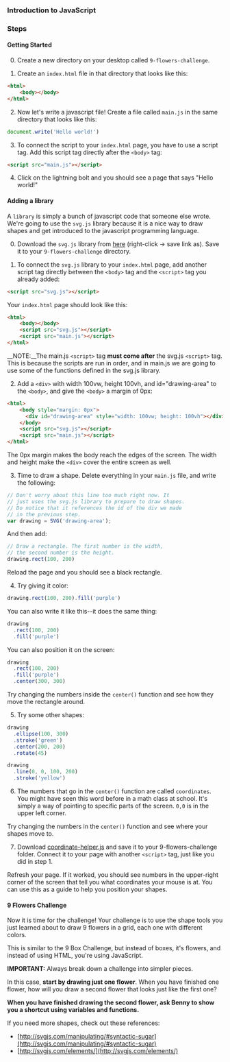 ### Introduction to JavaScript



### Steps

#### Getting Started

0) Create a new directory on your desktop called `9-flowers-challenge`.

1) Create an `index.html` file in that directory that looks like this:

```html
<html>
    <body></body>
</html>
```

2) Now let's write a javascript file! Create a file called `main.js` in the same directory that looks like this:
```js
document.write('Hello world!')
```

3) To connect the script to your `index.html` page, you have to use a script tag. Add this script tag directly after the `<body>` tag:

```html
<script src="main.js"></script>
```

4) Click on the lightning bolt and you should see a page that says "Hello world!"

#### Adding a library

A `library` is simply a bunch of javascript code that someone else wrote. We're going to use the `svg.js` library because it is a nice way to draw shapes and get introduced to the javascript programming language.

0) Download the `svg.js` library from [here](https://raw.githubusercontent.com/svgdotjs/svg.js/master/dist/svg.js) (right-click -> save link as). Save it to your `9-flowers-challenge` directory.

1) To connect the `svg.js` library to your `index.html` page, add another script tag directly between the `<body>` tag and the `<script>` tag you already added:

```html
<script src="svg.js"></script>
```

Your `index.html` page should look like this:

```html
<html>
    <body></body>
    <script src="svg.js"></script>
    <script src="main.js"></script>
</html>
```

__NOTE:__The main.js `<script>` tag __must come after__ the svg.js `<script>` tag. This is because the scripts are run in order, and in main.js we are going to use some of the functions defined in the svg.js library.

2) Add a `<div>` with width 100vw, height 100vh, and id="drawing-area" to the `<body>`, and give the `<body>` a margin of 0px:

```html
<html>
    <body style="margin: 0px">
      <div id="drawing-area" style="width: 100vw; height: 100vh"></div>
    </body>
    <script src="svg.js"></script>
    <script src="main.js"></script>
</html>
```

The 0px margin makes the body reach the edges of the screen. The width and height make the `<div>` cover the entire screen as well.

3) Time to draw a shape. Delete everything in your `main.js` file, and write the following:

```js
// Don't worry about this line too much right now. It
// just uses the svg.js library to prepare to draw shapes.
// Do notice that it references the id of the div we made
// in the previous step.
var drawing = SVG('drawing-area');
```

And then add:

```js
// Draw a rectangle. The first number is the width,
// the second number is the height.
drawing.rect(100, 200)
```

Reload the page and you should see a black rectangle.

4) Try giving it color:

```js
drawing.rect(100, 200).fill('purple')
```

You can also write it like this--it does the same thing:

```js
drawing
  .rect(100, 200)
  .fill('purple')
```

You can also position it on the screen:

```js
drawing
  .rect(100, 200)
  .fill('purple')
  .center(300, 300)
```

Try changing the numbers inside the `center()` function and see how they move the rectangle around.

5) Try some other shapes:

```js
drawing
  .ellipse(100, 300)
  .stroke('green')
  .center(200, 200)
  .rotate(45)
```

```js
drawing
  .line(0, 0, 100, 200)
  .stroke('yellow')
```

6) The numbers that go in the `center()` function are called `coordinates`. You might have seen this word before in a math class at school. It's simply a way of pointing to specific parts of the screen. `0,0` is in the upper left corner.

Try changing the numbers in the `center()` function and see where your shapes move to.

7) Download [coordinate-helper.js](https://raw.githubusercontent.com/bennlich/missionbit/master/intro-to-js/coordinate-helper.js) and save it to your 9-flowers-challenge folder. Connect it to your page with another `<script>` tag, just like you did in step 1.

Refresh your page. If it worked, you should see numbers in the upper-right corner of the screen that tell you what coordinates your mouse is at. You can use this as a guide to help you position your shapes.

#### 9 Flowers Challenge

Now it is time for the challenge! Your challenge is to use the shape tools you just learned about to draw 9 flowers in a grid, each one with different colors.

This is similar to the 9 Box Challenge, but instead of boxes, it's flowers, and instead of using HTML, you're using JavaScript.

__IMPORTANT:__ Always break down a challenge into simpler pieces.

In this case, __start by drawing just one flower__. When you have finished one flower, how will you draw a second flower that looks just like the first one?

__When you have finished drawing the second flower, ask Benny to show you a shortcut using variables and functions.__

If you need more shapes, check out these references:
- [http://svgjs.com/manipulating/#syntactic-sugar](http://svgjs.com/manipulating/#syntactic-sugar)
- [http://svgjs.com/elements/](http://svgjs.com/elements/)
